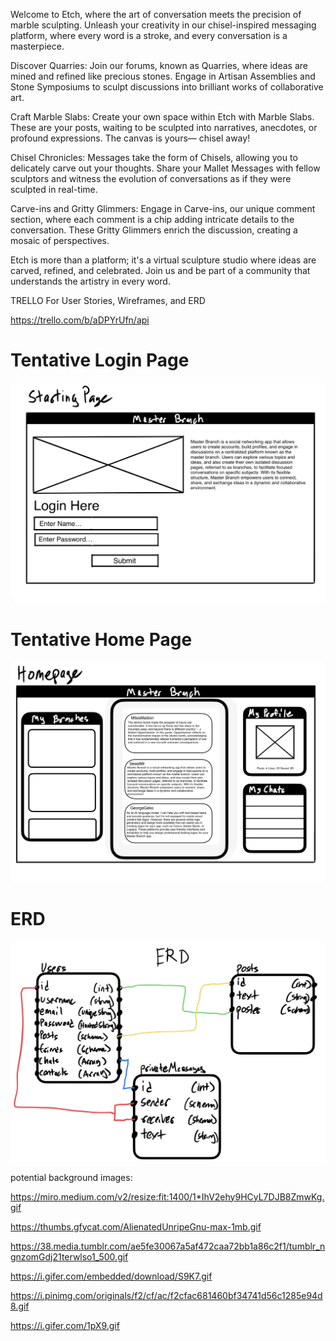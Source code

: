 Welcome to Etch, where the art of conversation meets the precision of marble sculpting. Unleash your creativity in our chisel-inspired messaging platform, where every word is a stroke, and every conversation is a masterpiece.

Discover Quarries:
Join our forums, known as Quarries, where ideas are mined and refined like precious stones. Engage in Artisan Assemblies and Stone Symposiums to sculpt discussions into brilliant works of collaborative art.

Craft Marble Slabs:
Create your own space within Etch with Marble Slabs. These are your posts, waiting to be sculpted into narratives, anecdotes, or profound expressions. The canvas is yours— chisel away!

Chisel Chronicles:
Messages take the form of Chisels, allowing you to delicately carve out your thoughts. Share your Mallet Messages with fellow sculptors and witness the evolution of conversations as if they were sculpted in real-time.

Carve-ins and Gritty Glimmers:
Engage in Carve-ins, our unique comment section, where each comment is a chip adding intricate details to the conversation. These Gritty Glimmers enrich the discussion, creating a mosaic of perspectives.

Etch is more than a platform; it's a virtual sculpture studio where ideas are carved, refined, and celebrated. Join us and be part of a community that understands the artistry in every word.



TRELLO For User Stories, Wireframes, and ERD

https://trello.com/b/aDPYrUfn/api

# Tentative Login Page
![StartingPage](image.png)
# Tentative Home Page 
![HomePage](image-1.png)
# ERD
![ERD](image-2.png)

potential background images:

https://miro.medium.com/v2/resize:fit:1400/1*IhV2ehy9HCyL7DJB8ZmwKg.gif

https://thumbs.gfycat.com/AlienatedUnripeGnu-max-1mb.gif

https://38.media.tumblr.com/ae5fe30067a5af472caa72bb1a86c2f1/tumblr_ngnzomGdj21terwlso1_500.gif

https://i.gifer.com/embedded/download/S9K7.gif

https://i.pinimg.com/originals/f2/cf/ac/f2cfac681460bf34741d56c1285e94d8.gif

https://i.gifer.com/1pX9.gif